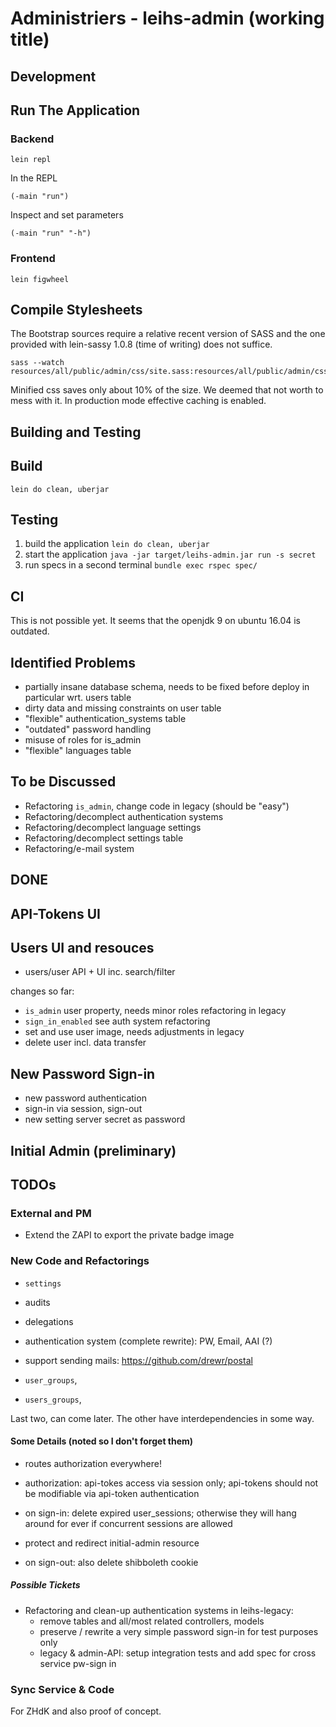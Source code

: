 
Administriers - leihs-admin  (working title)
============================================


Development
-----------

## Run The Application

### Backend

    lein repl

In the REPL

    (-main "run")

Inspect and set parameters

    (-main "run" "-h")


### Frontend

    lein figwheel


## Compile Stylesheets

The Bootstrap sources require a relative recent version of SASS and the one
provided with lein-sassy 1.0.8 (time of writing) does not suffice.

    sass --watch resources/all/public/admin/css/site.sass:resources/all/public/admin/css/site.css

Minified css saves only about 10% of the size. We deemed that not worth to mess
with it. In production mode effective caching is enabled.


Building and Testing
--------------------

## Build

    lein do clean, uberjar


## Testing

1. build the application `lein do clean, uberjar`
2. start the application `java -jar target/leihs-admin.jar run -s secret`
3. run specs in a second terminal `bundle exec rspec spec/`


## CI

This is not possible yet. It seems that the openjdk 9 on ubuntu 16.04 is outdated.



Identified Problems
-------------------

* partially insane database schema,
    needs to be fixed before deploy in particular wrt. users table
* dirty data and missing constraints on user table
* "flexible" authentication_systems table
* "outdated" password handling
*  misuse of roles for is_admin
* "flexible" languages table


To be Discussed
---------------

* Refactoring `is_admin`, change code in legacy (should be "easy")
* Refactoring/decomplect authentication systems
* Refactoring/decomplect language settings
* Refactoring/decomplect settings table
* Refactoring/e-mail system

DONE
----

## API-Tokens UI

## Users UI and resouces

* users/user API + UI inc. search/filter

changes so far:

* `is_admin` user property, needs minor roles refactoring in legacy
* `sign_in_enabled` see auth system refactoring
* set and use user image, needs adjustments in legacy
* delete user incl. data transfer

## New Password Sign-in

* new password authentication
* sign-in via session, sign-out
* new setting server secret as password

## Initial Admin (preliminary)


TODOs
-----

### External and PM

* Extend the ZAPI to export the private badge image

### New Code and Refactorings

* `settings`
* audits
* delegations
* authentication system (complete rewrite): PW, Email, AAI (?)
* support sending mails: https://github.com/drewr/postal

* `user_groups`,
* `users_groups`,

Last two, can come later. The other have interdependencies in some way.


#### Some Details (noted so I don't forget them)

* routes authorization everywhere!

* authorization: api-tokes access via session only; api-tokens should not be
    modifiable via api-token authentication

* on sign-in: delete expired user_sessions; otherwise they will hang
    around for ever if concurrent sessions are allowed

* protect and redirect initial-admin resource

* on sign-out: also delete shibboleth cookie

##### Possible Tickets

* Refactoring and clean-up authentication systems in leihs-legacy:
  * remove tables and all/most related controllers, models
  * preserve / rewrite a very simple password sign-in for test purposes only
  * legacy & admin-API: setup integration tests and add spec for cross service pw-sign in



### Sync Service & Code

For ZHdK and also proof of concept.
